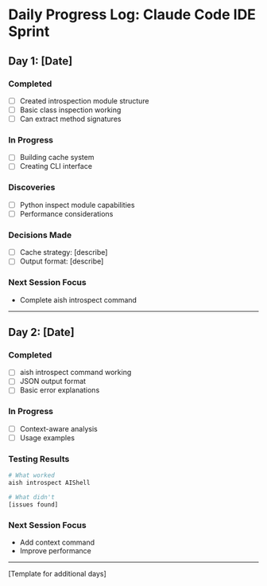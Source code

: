 # Daily Progress Log: Claude Code IDE Sprint

## Day 1: [Date]

### Completed
- [ ] Created introspection module structure
- [ ] Basic class inspection working
- [ ] Can extract method signatures

### In Progress
- [ ] Building cache system
- [ ] Creating CLI interface

### Discoveries
- [ ] Python inspect module capabilities
- [ ] Performance considerations

### Decisions Made
- [ ] Cache strategy: [describe]
- [ ] Output format: [describe]

### Next Session Focus
- Complete aish introspect command

---

## Day 2: [Date]

### Completed
- [ ] aish introspect command working
- [ ] JSON output format
- [ ] Basic error explanations

### In Progress
- [ ] Context-aware analysis
- [ ] Usage examples

### Testing Results
```bash
# What worked
aish introspect AIShell

# What didn't
[issues found]
```

### Next Session Focus
- Add context command
- Improve performance

---

[Template for additional days]